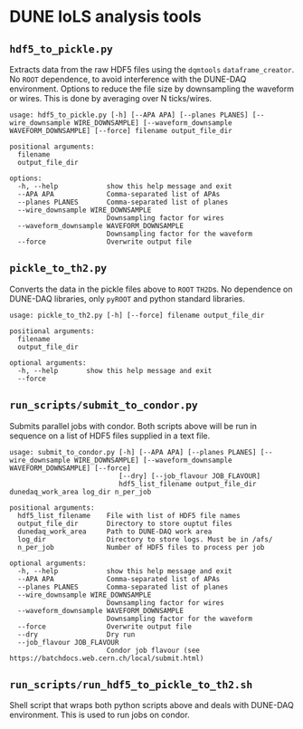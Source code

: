 # DUNE IoLS analysis tools

## `hdf5_to_pickle.py`
Extracts data from the raw HDF5 files using the `dqmtools` `dataframe_creator`. No `ROOT` dependence, to avoid interference with the DUNE-DAQ environment.
Options to reduce the file size by downsampling the waveform or wires. This is done by averaging over N ticks/wires.
```
usage: hdf5_to_pickle.py [-h] [--APA APA] [--planes PLANES] [--wire_downsample WIRE_DOWNSAMPLE] [--waveform_downsample WAVEFORM_DOWNSAMPLE] [--force] filename output_file_dir

positional arguments:
  filename
  output_file_dir

options:
  -h, --help            show this help message and exit
  --APA APA             Comma-separated list of APAs
  --planes PLANES       Comma-separated list of planes
  --wire_downsample WIRE_DOWNSAMPLE
                        Downsampling factor for wires
  --waveform_downsample WAVEFORM_DOWNSAMPLE
                        Downsampling factor for the waveform
  --force               Overwrite output file
```

## `pickle_to_th2.py`
Converts the data in the pickle files above to `ROOT` `TH2D`s. No dependence on DUNE-DAQ libraries, only `pyROOT` and python standard libraries.

```
usage: pickle_to_th2.py [-h] [--force] filename output_file_dir

positional arguments:
  filename
  output_file_dir

optional arguments:
  -h, --help       show this help message and exit
  --force
```

## `run_scripts/submit_to_condor.py`
Submits parallel jobs with condor. Both scripts above will be run in sequence on a list of HDF5 files supplied in a text file.

```
usage: submit_to_condor.py [-h] [--APA APA] [--planes PLANES] [--wire_downsample WIRE_DOWNSAMPLE] [--waveform_downsample WAVEFORM_DOWNSAMPLE] [--force]
                           [--dry] [--job_flavour JOB_FLAVOUR]
                           hdf5_list_filename output_file_dir dunedaq_work_area log_dir n_per_job

positional arguments:
  hdf5_list_filename    File with list of HDF5 file names
  output_file_dir       Directory to store ouptut files
  dunedaq_work_area     Path to DUNE-DAQ work area
  log_dir               Directory to store logs. Must be in /afs/
  n_per_job             Number of HDF5 files to process per job

optional arguments:
  -h, --help            show this help message and exit
  --APA APA             Comma-separated list of APAs
  --planes PLANES       Comma-separated list of planes
  --wire_downsample WIRE_DOWNSAMPLE
                        Downsampling factor for wires
  --waveform_downsample WAVEFORM_DOWNSAMPLE
                        Downsampling factor for the waveform
  --force               Overwrite output file
  --dry                 Dry run
  --job_flavour JOB_FLAVOUR
                        Condor job flavour (see https://batchdocs.web.cern.ch/local/submit.html)
```

## `run_scripts/run_hdf5_to_pickle_to_th2.sh`
Shell script that wraps both python scripts above and deals with DUNE-DAQ environment. This is used to run jobs on condor.
